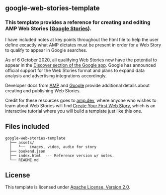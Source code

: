 ## google-web-stories-template

### This template provides a reference for creating and editing AMP Web Stories ([Google Stories](https://stories.google)). 

I have included notes at key points throughout the html file to help the user define excactly what AMP dictates must be present in order for a Web Story to qualify to appear in Google searches.

As of 6 October 2020, all qualifying Web Stories now have the potential to appear in the [Discover section of the Google app](https://blog.google/web-creators/web-stories-discover-search).
Google has announced official support for the Web Stories format and plans to expand data analysis and advertising integrations accordingly.

Developer docs from [AMP](https://amp.dev/documentation/guides-and-tutorials/?format=stories) and [Google](https://developers.google.com/search/docs/guides/enable-web-stories) provide additional details about creating and publishing Web Stories.

Credit for these resources goes to [amp.dev](amp.dev), where anyone who wishes to learn about Web Stories will find [Create Your First Web Story](https://amp.dev/documentation/guides-and-tutorials/start/visual_story/?format=stories), which is an interactive tutorial where you will build a template just like this one.

## Files included

```text
google-web-stories-template
  ├── assets/
  │   └──  images, video, audio for story
  ├── bookend.json
  ├── index.html  --- Reference version w/ notes.
  └── README.md
```

## License
This template is licensed under [Apache License, Version 2.0](https://github.com/ampproject/docs/blob/master/LICENSE).
